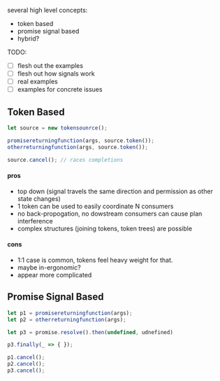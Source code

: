 several high level concepts:

* token based
* promise signal based
* hybrid?

TODO:

- [ ] flesh out the examples
- [ ] flesh out how signals work
- [ ] real examples
- [ ] examples for concrete issues

## Token Based

```js
let source = new tokensounrce();

promisereturningfunction(args, source.token());
otherreturningfunction(args, source.token());

source.cancel(); // races completions
```

#### pros

* top down (signal travels the same direction and permission as other state changes)
* 1 token can be used to easily coordinate N consumers
* no back-propogation, no dowstream consumers can cause plan interference
* complex structures (joining tokens, token trees) are possible

#### cons

* 1:1 case is common, tokens feel heavy weight for that.
* maybe in-ergonomic?
* appear more complicated

## Promise Signal Based


```js
let p1 = promisereturningfunction(args);
let p2 = otherreturningfunction(args);

let p3 = promise.resolve().then(undefined, udnefined)

p3.finally(_ => { });

p1.cancel();
p2.cancel();
p3.cancel();
```
